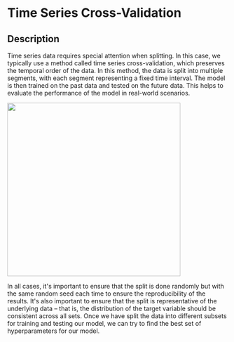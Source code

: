 # Time Series Cross-Validation

## Description

Time series data requires special attention when splitting.
In this case, we typically use a method called time series cross-validation, which preserves the temporal order of the data.
In this method, the data is split into multiple segments, with each segment representing a fixed time interval.
The model is then trained on the past data and tested on the future data.
This helps to evaluate the performance of the model in real-world scenarios.

<img src="image1.jpg" style="width:4.11128in" />

In all cases, it's important to ensure that the split is done randomly but with the same random seed each time to ensure the reproducibility of the results. It's also important to ensure that the split is representative of the underlying data – that is, the distribution of the target variable should be consistent across all sets. Once we have split the data into different subsets for training and testing our model, we can try to find the best set of hyperparameters for our model.
